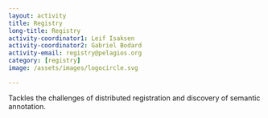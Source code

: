 ```yaml
---
layout: activity
title: Registry
long-title: Registry
activity-coordinator1: Leif Isaksen
activity-coordinator2: Gabriel Bodard
activity-email: registry@pelagios.org
category: [registry]
image: /assets/images/logocircle.svg

---
```


Tackles the challenges of distributed registration and discovery of semantic annotation.

